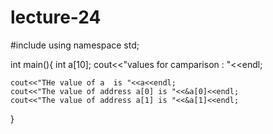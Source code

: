 # lecture-24
#include<iostream>
using namespace std;

int main(){
    int a[10];
    cout<<"values for camparison : "<<endl;
    
    cout<<"THe value of a  is "<<a<<endl;
    cout<<"The value of address a[0] is "<<&a[0]<<endl;
    cout<<"The value of address a[1] is "<<&a[1]<<endl;
}
